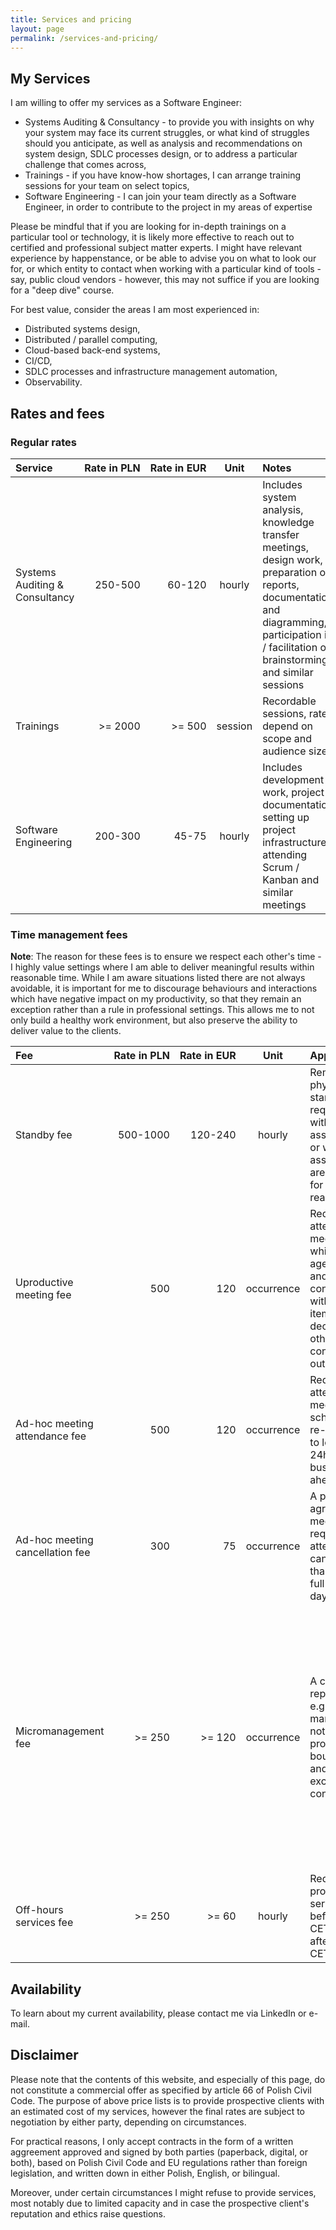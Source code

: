 ```yaml
---
title: Services and pricing
layout: page
permalink: /services-and-pricing/
---
```


## My Services

I am willing to offer my services as a Software Engineer:
- Systems Auditing & Consultancy - to provide you with insights on why your system may face its current struggles, or what kind of struggles should you anticipate, as well as analysis and recommendations on system design, SDLC processes design, or to address a particular challenge that comes across,
- Trainings - if you have know-how shortages, I can arrange training sessions for your team on select topics,
- Software Engineering - I can join your team directly as a Software Engineer, in order to contribute to the project in my areas of expertise

Please be mindful that if you are looking for in-depth trainings on a particular tool or technology, it is likely more effective to reach out to certified and professional subject matter experts. I might have relevant experience by happenstance, or be able to advise you on what to look our for, or which entity to contact when working with a particular kind of tools - say, public cloud vendors - however, this may not suffice if you are looking for a "deep dive" course.

For best value, consider the areas I am most experienced in:
- Distributed systems design,
- Distributed / parallel computing,
- Cloud-based back-end systems,
- CI/CD,
- SDLC processes and infrastructure management automation,
- Observability.

## Rates and fees

### Regular rates

| Service | <nobr>Rate in PLN</nobr> | <nobr>Rate in EUR</nobr> | Unit | Notes |
| :---- | ----: | ----: | :---: | :---- |
| Systems Auditing & Consultancy | 250-500 | 60-120 | hourly | Includes system analysis, knowledge transfer meetings, design work, preparation of reports, documentation and diagramming, participation in / facilitation of brainstorming and similar sessions |
| Trainings | >= 2000 | >= 500 | session | Recordable sessions, rates depend on scope and audience size |
| Software Engineering | 200-300 | 45-75 | hourly | Includes development work, project documentation, setting up project infrastructure, attending Scrum / Kanban and similar meetings |

### Time management fees

**Note**: The reason for these fees is to ensure we respect each other's time - I highly value settings where I am able to deliver meaningful results within reasonable time. While I am aware situations listed there are not always avoidable, it is important for me to discourage behaviours and interactions which have negative impact on my productivity, so that they remain an exception rather than a rule in professional settings. This allows me to not only build a healthy work environment, but also preserve the ability to deliver value to the clients.

| Fee | <nobr>Rate in PLN</nobr> | <nobr>Rate in EUR</nobr> | Unit | <nobr>Applies when</nobr> | <nobr>How to avoid</nobr> |
| :---- | ----: | ----: | :---: | :---- | :---- |
| Standby fee | 500-1000 | 120-240 | hourly | Remote or physical standby is required without assignments or when all assignments are blocked for client-side reasons | Agree on when services would be needed, and ensure blockers are removed by then |
| Uproductive meeting fee | 500 | 120 | occurrence | Required to attend a meeting which lacks agenda, and/or not concluded with action items, decisions nor other constructive output | Only require attendance when agenda and expected outputs are set |
| Ad-hoc meeting attendance fee | 500 | 120 | occurrence | Required to attend a meeting scheduled or re-scheduled to less than 24h / 1 full business day ahead | Schedule meetings with required presence at least 24h / 1 business day ahead |
| Ad-hoc meeting cancellation fee | 300 | 75 | occurrence | A previously agreed meeting with required attendance is cancelled less than 24h / 1 full business day ahead | Avoid last-minute changes and meeting cancellations |
| Micromanagement fee | >= 250 | >= 120 | occurrence | A contractor's representative e.g. project manager does not respect professional boundaries and exerts excessive control | Agreements on timelines (if needed) and functional / non-functional requirements should be made and documented ahead, ongoing status updates should be limited to typical Scrum / Kanban practices |
| Off-hours services fee | >= 250 | >= 60 | hourly | Required to provide services before 7am CET/CEST or after 6pm CET / CEST | Only request services to be provided within 7am-6pm CET / CEST | 

## Availability

To learn about my current availability, please contact me via LinkedIn or e-mail.

## Disclaimer

Please note that the contents of this website, and especially of this page, do not constitute a commercial offer as specified by article 66 of Polish Civil Code. The purpose of above price lists is to provide prospective clients with an estimated cost of my services, however the final rates are subject to negotiation by either party, depending on circumstances.

For practical reasons, I only accept contracts in the form of a written aggreement approved and signed by both parties (paperback, digital, or both), based on Polish Civil Code and EU regulations rather than foreign legislation, and written down in either Polish, English, or bilingual.

Moreover, under certain circumstances I might refuse to provide services, most notably due to limited capacity and in case the prospective client's reputation and ethics raise questions.
